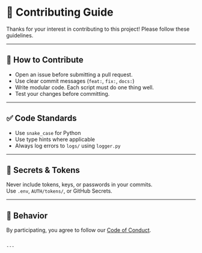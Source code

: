 # 🤝 Contributing Guide

Thanks for your interest in contributing to this project! Please follow these guidelines.

---

## 🧩 How to Contribute

- Open an issue before submitting a pull request.
- Use clear commit messages (`feat:`, `fix:`, `docs:`)
- Write modular code. Each script must do one thing well.
- Test your changes before committing.

---

## ✅ Code Standards

- Use `snake_case` for Python
- Use type hints where applicable
- Always log errors to `logs/` using `logger.py`

---

## 🔐 Secrets & Tokens

Never include tokens, keys, or passwords in your commits.  
Use `.env`, `AUTH/tokens/`, or GitHub Secrets.

---

## 🚨 Behavior

By participating, you agree to follow our [Code of Conduct](CODE_OF_CONDUCT.md).
```

---
